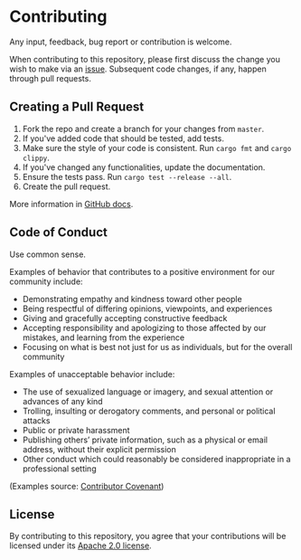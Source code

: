 # Contributing

Any input, feedback, bug report or contribution is welcome. 

When contributing to this repository, please first discuss the change you wish to make via an [issue](https://github.com/relf/egobox/issues/new). Subsequent code changes, if any, happen through pull requests.

## Creating a Pull Request

1. Fork the repo and create a branch for your changes from `master`.
2. If you've added code that should be tested, add tests.
3. Make sure the style of your code is consistent. Run `cargo fmt` and `cargo clippy`.
4. If you've changed any functionalities, update the documentation.
5. Ensure the tests pass. Run `cargo test --release --all`.
6. Create the pull request.

More information in [GitHub docs](https://docs.github.com/en/pull-requests/collaborating-with-pull-requests/proposing-changes-to-your-work-with-pull-requests/creating-a-pull-request). 

## Code of Conduct

Use common sense.

Examples of behavior that contributes to a positive environment for our community include:

* Demonstrating empathy and kindness toward other people
* Being respectful of differing opinions, viewpoints, and experiences
* Giving and gracefully accepting constructive feedback
* Accepting responsibility and apologizing to those affected by our mistakes, and learning from the experience
* Focusing on what is best not just for us as individuals, but for the overall community

Examples of unacceptable behavior include:

* The use of sexualized language or imagery, and sexual attention or advances of any kind
* Trolling, insulting or derogatory comments, and personal or political attacks
* Public or private harassment
* Publishing others’ private information, such as a physical or email address, without their explicit permission
* Other conduct which could reasonably be considered inappropriate in a professional setting

(Examples source: [Contributor Covenant](https://www.contributor-covenant.org/version/2/1/code_of_conduct/))

## License

By contributing to this repository, you agree that your contributions will be licensed under its [Apache 2.0 license](https://github.com/relf/egobox/blob/master/LICENSE).
